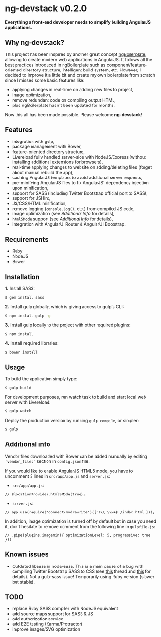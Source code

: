 # ng-devstack v0.2.0

#### Everything a front-end developer needs to simplify building AngularJS applications.

## Why ng-devstack?

This project has been inspired by another great concept [ngBoilerplate](http://joshdmiller.github.io/ng-boilerplate/), allowing to create modern web applications in AngularJS. It follows all the best practices introduced in ngBoilerplate such as component/feature-oriented directory structure, intelligent build system, etc. However, I decided to improve it a little bit and create my own boilerplate from scratch since I missed some basic features like:

- applying changes in real-time on adding new files to project,
- image optimization,
- remove redundant code on compiling output HTML,
- plus ngBoilerplate hasn't been updated for months.

Now this all has been made possible. Please welcome **ng-devstack**!

## Features

- integration with gulp,
- package management with Bower,
- feature-oriented directory structure,
- Livereload fully handled server-side with NodeJS/Express (without installing additional extensions for browsers),
- real-time applying changes to website on adding/deleting files (forget about manual rebuild the app),
- caching AngularJS templates to avoid additional server requests,
- pre-minifying AngularJS files to fix AngularJS' dependency injection upon minification,
- support for SASS (including Twitter Bootstrap official port to SASS),
- support for JSHint,
- JS/CSS/HTML minification,
- remove logging (`console.log()`, etc.) from compiled JS code,
- image optimization (see *Additional Info* for details),
- `html5Mode` support (see *Additional Info* for details),
- integration with AngularUI Router & AngularUI Bootstrap.

## Requirements

- Ruby
- NodeJS
- Bower

## Installation

**1.** Install SASS:

```sh
$ gem install sass
```

**2.** Install gulp globally, which is giving access to gulp's CLI:

```sh
$ npm install gulp -g
```

**3.** Install gulp locally to the project with other required plugins:

```sh
$ npm install
```

**4.** Install required libraries:

```sh
$ bower install
```

## Usage

To build the application simply type:

```sh
$ gulp build
```

For development purposes, run watch task to build and start local web server with Livereload:

```sh
$ gulp watch
```

Deploy the production version by running `gulp compile`, or simpler:

```sh
$ gulp
```

## Additional info

Vendor files downloaded with Bower can be added manually by editing `'vendor_files'` section in `config.json` file.

If you would like to enable AngularJS HTML5 mode, you have to uncomment 2 lines in `src/app/app.js` and `server.js`:

- `src/app/app.js`:

>
```
// $locationProvider.html5Mode(true);
```

- `server.js`:

>
```
// app.use(require('connect-modrewrite')(['!\\.\\w+$ /index.html']));
```

In addition, image optimization is turned off by default but in case you need it, don't hesitate to remove comment from the following line in `gulpfile.js`:

>
```
// .pipe(plugins.imagemin({ optimizationLevel: 5, progressive: true }))
```

## Known issues

- Outdated libsass in node-sass. This is a main cause of a bug with compiling Twitter Bootstrap SASS to CSS (see [this](https://github.com/andrew/node-sass/issues/233) thread and [this](https://github.com/dlmanning/gulp-sass/issues/1) for details). Not a gulp-sass issue! Temporarily using Ruby version (slower but stable).

## TODO

- replace Ruby SASS compiler with NodeJS equivalent
- add source maps support for SASS & JS
- add authorization service
- add E2E testing (Karma/Protractor)
- improve images/SVG optimization
